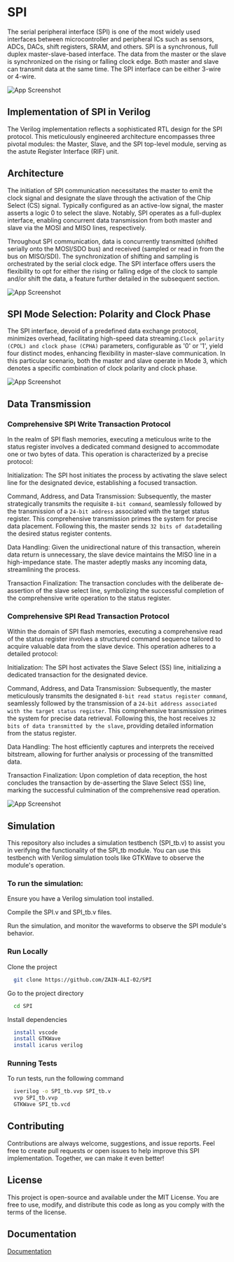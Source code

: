 
# SPI
The serial peripheral interface (SPI) is one of the most widely used interfaces between microcontroller and peripheral ICs such as sensors, ADCs, DACs, shift registers, SRAM, and others. SPI is a synchronous, full duplex master-slave-based interface. The data from the master or the slave is synchronized on the rising or falling clock edge. Both master and slave can transmit data at the same time. The SPI interface can be either 3-wire or 4-wire. 

![App Screenshot](https://embeddedwala.com/uploads/images/202303/img_temp_6421d0f734f258-09489688-86344989.png)

## Implementation of SPI in Verilog
The Verilog implementation reflects a sophisticated RTL design for the SPI protocol. This meticulously engineered architecture encompasses three pivotal modules: the Master, Slave, and the SPI top-level module, serving as the astute Register Interface (RIF) unit.

## Architecture
The initiation of SPI communication necessitates the master to emit the clock signal and designate the slave through the activation of the Chip Select (CS) signal. Typically configured as an active-low signal, the master asserts a logic 0 to select the slave. Notably, SPI operates as a full-duplex interface, enabling concurrent data transmission from both master and slave via the MOSI and MISO lines, respectively.

Throughout SPI communication, data is concurrently transmitted (shifted serially onto the MOSI/SDO bus) and received (sampled or read in from the bus on MISO/SDI). The synchronization of shifting and sampling is orchestrated by the serial clock edge. The SPI interface offers users the flexibility to opt for either the rising or falling edge of the clock to sample and/or shift the data, a feature further detailed in the subsequent section.

![App Screenshot](https://embeddedwala.com/uploads/images/202303/img_temp_64207d4bad0069-44022866-18941375.gif) 


## SPI Mode Selection: Polarity and Clock Phase
The SPI interface, devoid of a predefined data exchange protocol, minimizes overhead, facilitating high-speed data streaming.`Clock polarity (CPOL) and clock phase (CPHA)` parameters, configurable as '0' or '1', yield four distinct modes, enhancing flexibility in master-slave communication. In this particular scenario, both the master and slave operate in Mode 3, which denotes a specific combination of clock polarity and clock phase.


![App Screenshot](https://docs.tizen.org/iot/guides/media/peri_api_spi_mode.png) 


## Data Transmission
### Comprehensive SPI Write Transaction Protocol
In the realm of SPI flash memories, executing a meticulous write to the status register involves a dedicated command designed to accommodate one or two bytes of data. This operation is characterized by a precise protocol:

Initialization: The SPI host initiates the process by activating the slave select line for the designated device, establishing a focused transaction.

Command, Address, and Data Transmission: Subsequently, the master strategically transmits the requisite `8-bit command`, seamlessly followed by the transmission of a `24-bit address` associated with the target status register. This comprehensive transmission primes the system for precise data placement. Following this, the master sends `32 bits of data`detailing the desired status register contents.

Data Handling: Given the unidirectional nature of this transaction, wherein data return is unnecessary, the slave device maintains the MISO line in a high-impedance state. The master adeptly masks any incoming data, streamlining the process.

Transaction Finalization: The transaction concludes with the deliberate de-assertion of the slave select line, symbolizing the successful completion of the comprehensive write operation to the status register.


 ### Comprehensive SPI Read Transaction Protocol
Within the domain of SPI flash memories, executing a comprehensive read of the status register involves a structured command sequence tailored to acquire valuable data from the slave device. This operation adheres to a detailed protocol:

Initialization: The SPI host activates the Slave Select (SS) line, initializing a dedicated transaction for the designated device.

Command, Address, and Data Transmission: Subsequently, the master meticulously transmits the designated `8-bit read status register command`, seamlessly followed by the transmission of a `24-bit address associated with the target status register`. This comprehensive transmission primes the system for precise data retrieval. Following this, the host receives `32 bits of data transmitted by the slave`, providing detailed information from the status register.

Data Handling: The host efficiently captures and interprets the received bitstream, allowing for further analysis or processing of the transmitted data.

Transaction Finalization: Upon completion of data reception, the host concludes the transaction by de-asserting the Slave Select (SS) line, marking the successful culmination of the comprehensive read operation.

![App Screenshot](https://embeddedwala.com/uploads/images/202303/img_temp_6421dddc954f14-18738137-83373518.png) 

## Simulation
This repository also includes a simulation testbench (SPI_tb.v) to assist you in verifying the functionality of the SPI_tb module. You can use this testbench with Verilog simulation tools like GTKWave to observe the module's operation.

### To run the simulation:

Ensure you have a Verilog simulation tool installed.

Compile the SPI.v and SPI_tb.v files.

Run the simulation, and monitor the waveforms to observe the SPI module's behavior.
### Run Locally

Clone the project

```bash
  git clone https://github.com/ZAIN-ALI-02/SPI
```

Go to the project directory

```bash
  cd SPI
```

Install dependencies

```bash
  install vscode
  install GTKWave
  install icarus verilog
```


###  Running Tests

To run tests, run the following command

```bash
  iverilog -o SPI_tb.vvp SPI_tb.v
  vvp SPI_tb.vvp
  GTKWave SPI_tb.vcd
```



## Contributing

Contributions are always welcome, suggestions, and issue reports. Feel free to create pull requests or open issues to help improve this SPI implementation. Together, we can make it even better!

## License
This project is open-source and available under the MIT License. You are free to use, modify, and distribute this code as long as you comply with the terms of the license.

## Documentation

[Documentation](https://en.wikipedia.org/wiki/Serial_Peripheral_Interface)

